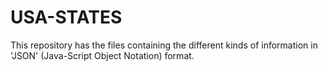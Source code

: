 # USA-STATES
This repository has the files containing the different kinds of information in 'JSON' (Java-Script Object Notation) format.
